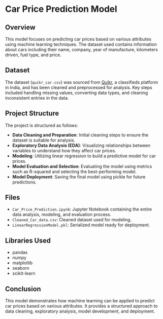 # Car Price Prediction Model

## Overview
This model focuses on predicting car prices based on various attributes using machine learning techniques. The dataset used contains information about cars including their name, company, year of manufacture, kilometers driven, fuel type, and price.

## Dataset
The dataset (`quikr_car.csv`) was sourced from [Quikr](https://www.quikr.com/), a classifieds platform in India, and has been cleaned and preprocessed for analysis. Key steps included handling missing values, converting data types, and cleaning inconsistent entries in the data.

## Project Structure
The project is structured as follows:
- **Data Cleaning and Preparation**: Initial cleaning steps to ensure the dataset is suitable for analysis.
- **Exploratory Data Analysis (EDA)**: Visualizing relationships between variables to understand how they affect car prices.
- **Modeling**: Utilizing linear regression to build a predictive model for car prices.
- **Model Evaluation and Selection**: Evaluating the model using metrics such as R-squared and selecting the best-performing model.
- **Model Deployment**: Saving the final model using pickle for future predictions.

## Files
- `Car_Price_Prediction.ipynb`: Jupyter Notebook containing the entire data analysis, modeling, and evaluation process.
- `Cleaned_Car_data.csv`: Cleaned dataset used for modeling.
- `LinearRegressionModel.pkl`: Serialized model ready for deployment.

## Libraries Used
- pandas
- numpy
- matplotlib
- seaborn
- scikit-learn

## Conclusion
This model demonstrates how machine learning can be applied to predict car prices based on various attributes. It provides a structured approach to data cleaning, exploratory analysis, model development, and deployment.
